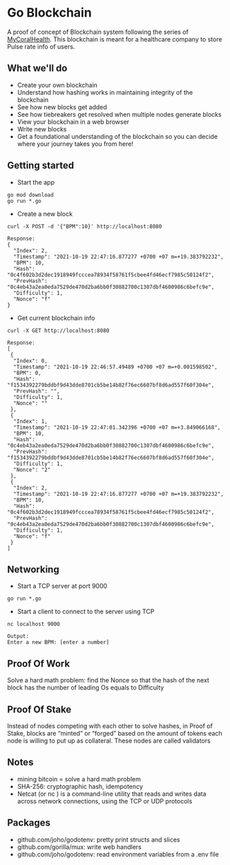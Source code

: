 # Go Blockchain 
A proof of concept of Blockchain system following the series of [MyCoralHealth](https://mycoralhealth.medium.com). This blockchain is meant for a healthcare company to store Pulse rate info of users.

## What we'll do
- Create your own blockchain
- Understand how hashing works in maintaining integrity of the blockchain
- See how new blocks get added
- See how tiebreakers get resolved when multiple nodes generate blocks
- View your blockchain in a web browser
- Write new blocks
- Get a foundational understanding of the blockchain so you can decide where your journey takes you from here!

## Getting started
- Start the app
```
go mod download
go run *.go
```

- Create a new block
```
curl -X POST -d '{"BPM":10}' http://localhost:8080

Response:
{
  "Index": 2,
  "Timestamp": "2021-10-19 22:47:16.877277 +0700 +07 m=+19.383792232",
  "BPM": 10,
  "Hash": "0c4f602b3d2dec1918949fcccea78934f58761f5cbee4fd46ecf7985c50124f2",
  "PrevHash": "0c4eb43a2ea0eda7529de470d2ba6bb0f30882700c1307dbf4600986c6befc9e",
  "Difficulty": 1,
  "Nonce": "f"
}
```

- Get current blockchain info
```
curl -X GET http://localhost:8080

Response:
[
 {
  "Index": 0,
  "Timestamp": "2021-10-19 22:46:57.49489 +0700 +07 m=+0.001598502",
  "BPM": 0,
  "Hash": "f1534392279bddbf9d43dde8701cb5be14b82f76ec6607bf8d6ad557f60f304e",
  "PrevHash": "",
  "Difficulty": 1,
  "Nonce": ""
 },
 {
  "Index": 1,
  "Timestamp": "2021-10-19 22:47:01.342396 +0700 +07 m=+3.849066168",
  "BPM": 10,
  "Hash": "0c4eb43a2ea0eda7529de470d2ba6bb0f30882700c1307dbf4600986c6befc9e",
  "PrevHash": "f1534392279bddbf9d43dde8701cb5be14b82f76ec6607bf8d6ad557f60f304e",
  "Difficulty": 1,
  "Nonce": "2"
 },
 {
  "Index": 2,
  "Timestamp": "2021-10-19 22:47:16.877277 +0700 +07 m=+19.383792232",
  "BPM": 10,
  "Hash": "0c4f602b3d2dec1918949fcccea78934f58761f5cbee4fd46ecf7985c50124f2",
  "PrevHash": "0c4eb43a2ea0eda7529de470d2ba6bb0f30882700c1307dbf4600986c6befc9e",
  "Difficulty": 1,
  "Nonce": "f"
 }
]
```

## Networking
- Start a TCP server at port 9000
```
go run *.go 
```
- Start a client to connect to the server using TCP
```
nc localhost 9000

Output:
Enter a new BPM: [enter a number]
```

## Proof Of Work
Solve a hard math problem: find the Nonce so that the hash of the next block has the number of leading Os equals to Difficulty

## Proof Of Stake
Instead of nodes competing with each other to solve hashes, in Proof of Stake, blocks are “minted” or “forged” based on the amount of tokens each node is willing to put up as collateral. These nodes are called validators

## Notes
- mining bitcoin = solve a hard math problem
- SHA-256: cryptographic hash, idempotency
- Netcat (or nc ) is a command-line utility that reads and writes data across network connections, using the TCP or UDP protocols

## Packages
- github.com/joho/godotenv: pretty print structs and slices
- github.com/gorilla/mux: write web handlers
- github.com/joho/godotenv: read environment variables from a .env file
